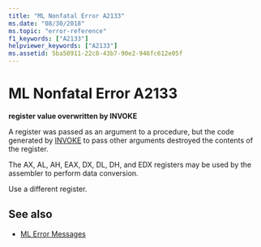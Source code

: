 ```yaml
---
title: "ML Nonfatal Error A2133"
ms.date: "08/30/2018"
ms.topic: "error-reference"
f1_keywords: ["A2133"]
helpviewer_keywords: ["A2133"]
ms.assetid: 5ba50911-22c8-43b7-90e2-946fc612e05f
---
```

# ML Nonfatal Error A2133

**register value overwritten by INVOKE**

A register was passed as an argument to a procedure, but the code generated by [INVOKE](../../assembler/masm/invoke.md) to pass other arguments destroyed the contents of the register.

The AX, AL, AH, EAX, DX, DL, DH, and EDX registers may be used by the assembler to perform data conversion.

Use a different register.

## See also

- [ML Error Messages](../../assembler/masm/ml-error-messages.md)
